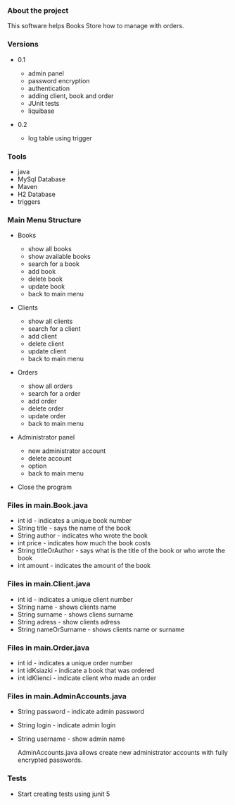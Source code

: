 ### About the project

This software helps Books Store how to manage with orders.

### Versions

- 0.1
  * admin panel 
  * password encryption
  * authentication 
  * adding client, book and order
  * JUnit tests
  * liquibase
  
- 0.2
  * log table using trigger
  


### Tools

- java
- MySql Database
- Maven
- H2 Database
- triggers


### Main Menu Structure

- Books
  * show all books
  * show available books
  * search for a book
  * add book
  * delete book 
  * update book 
  * back to main menu
  

- Clients
  * show all clients 
  * search for a client
  * add client
  * delete client 
  * update client 
  * back to main menu
  

- Orders
  * show all orders 
  * search for a order
  * add order
  * delete order 
  * update order
  * back to main menu 


- Administrator panel
  * new administrator account
  * delete account
  * option 
  * back to main menu 
- Close the program 

### Files in main.Book.java 

- int id - indicates a unique book number
- String title - says the name of the book
- String author - indicates who wrote the book
- int price - indicates how much the book costs
- String titleOrAuthor - says what is the title of the book or who wrote the book
- int amount - indicates the amount of the book


### Files in main.Client.java 

- int id - indicates a unique client number 
- String name - shows clients name 
- String surname - shows cliens surname 
- String adress - show clients adress 
- String nameOrSurname - shows clients name or surname 

### Files in main.Order.java

- int id - indicates a unique order number
- int idKsiazki - indicate a book that was ordered
- int idKlienci - indicate client who made an order


### Files in main.AdminAccounts.java

- String password - indicate admin password 
- String login - indicate admin login 
- String username - show admin name 

    AdminAccounts.java allows create new administrator accounts with
    fully encrypted passwords.


### Tests 

- Start creating tests using junit 5



